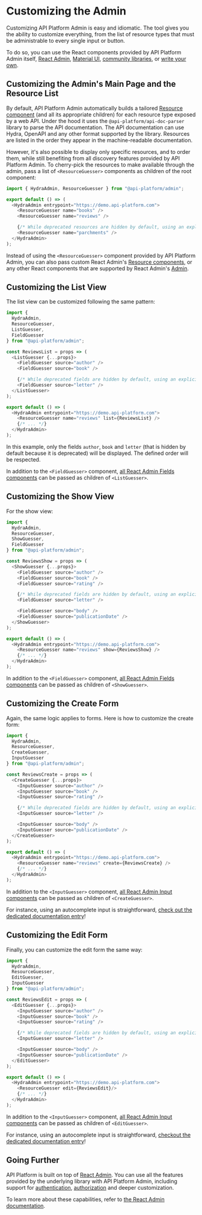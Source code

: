 # Customizing the Admin

Customizing API Platform Admin is easy and idiomatic. The tool gives you the ability to customize everything, from the list of resource types that must be administrable to every single input or button.

To do so, you can use the React components provided by API Platform Admin itself, [React Admin](https://marmelab.com/react-admin/), [Material UI](https://material-ui.com/), [community libraries](https://github.com/brillout/awesome-react-components), or [write your own](https://reactjs.org/tutorial/tutorial.html).

## Customizing the Admin's Main Page and the Resource List

By default, API Platform Admin automatically builds a tailored [Resource component](https://marmelab.com/react-admin/Resource.html)
(and all its appropriate children) for each resource type exposed by a web API.
Under the hood it uses the `@api-platform/api-doc-parser` library to parse the API documentation.
The API documentation can use Hydra, OpenAPI and any other format supported by the library.
Resources are listed in the order they appear in the machine-readable documentation.

However, it's also possible to display only specific resources, and to order them, while still benefiting from all discovery features provided by API Platform Admin.
To cherry-pick the resources to make available through the admin, pass a list of `<ResourceGuesser>` components as children of the root component:

```javascript
import { HydraAdmin, ResourceGuesser } from "@api-platform/admin";

export default () => (
  <HydraAdmin entrypoint="https://demo.api-platform.com">
    <ResourceGuesser name="books" />
    <ResourceGuesser name="reviews" />

    {/* While deprecated resources are hidden by default, using an explicit ResourceGuesser component allows to add them back. */}
    <ResourceGuesser name="parchments" />
  </HydraAdmin>
);
```

Instead of using the `<ResourceGuesser>` component provided by API Platform Admin, you can also pass custom React Admin's [Resource components](https://marmelab.com/react-admin/Resource.html), or any other React components that are supported by React Admin's [Admin](https://marmelab.com/react-admin/Admin.html).

## Customizing the List View

The list view can be customized following the same pattern:

```javascript
import {
  HydraAdmin,
  ResourceGuesser,
  ListGuesser,
  FieldGuesser
} from "@api-platform/admin";

const ReviewsList = props => (
  <ListGuesser {...props}>
    <FieldGuesser source="author" />
    <FieldGuesser source="book" />

    {/* While deprecated fields are hidden by default, using an explicit FieldGuesser component allows to add them back. */}
    <FieldGuesser source="letter" />
  </ListGuesser>
);

export default () => (
  <HydraAdmin entrypoint="https://demo.api-platform.com">
    <ResourceGuesser name="reviews" list={ReviewsList} />
    {/* ... */}
  </HydraAdmin>
);
```

In this example, only the fields `author`, `book` and `letter` (that is hidden by default because it is deprecated) will be displayed. The defined order will be respected.

In addition to the `<FieldGuesser>` component, [all React Admin Fields components](https://marmelab.com/react-admin/Fields.html) can be passed as children of `<ListGuesser>`.

## Customizing the Show View

For the show view:

```javascript
import {
  HydraAdmin,
  ResourceGuesser,
  ShowGuesser,
  FieldGuesser
} from "@api-platform/admin";

const ReviewsShow = props => (
  <ShowGuesser {...props}>
    <FieldGuesser source="author" />
    <FieldGuesser source="book" />
    <FieldGuesser source="rating" />

    {/* While deprecated fields are hidden by default, using an explicit FieldGuesser component allows to add them back. */}
    <FieldGuesser source="letter" />

    <FieldGuesser source="body" />
    <FieldGuesser source="publicationDate" />
  </ShowGuesser>
);

export default () => (
  <HydraAdmin entrypoint="https://demo.api-platform.com">
    <ResourceGuesser name="reviews" show={ReviewsShow} />
    {/* ... */}
  </HydraAdmin>
);
```

In addition to the `<FieldGuesser>` component, [all React Admin Fields components](https://marmelab.com/react-admin/Fields.html) can be passed as children of `<ShowGuesser>`.

## Customizing the Create Form

Again, the same logic applies to forms. Here is how to customize the create form:

```javascript
import {
  HydraAdmin,
  ResourceGuesser,
  CreateGuesser,
  InputGuesser
} from "@api-platform/admin";

const ReviewsCreate = props => (
  <CreateGuesser {...props}>
    <InputGuesser source="author" />
    <InputGuesser source="book" />
    <InputGuesser source="rating" />

    {/* While deprecated fields are hidden by default, using an explicit InputGuesser component allows to add them back. */}
    <InputGuesser source="letter" />

    <InputGuesser source="body" />
    <InputGuesser source="publicationDate" />
  </CreateGuesser>
);

export default () => (
  <HydraAdmin entrypoint="https://demo.api-platform.com">
    <ResourceGuesser name="reviews" create={ReviewsCreate} />
    {/* ... */}
  </HydraAdmin>
);
```

In addition to the `<InputGuesser>` component, [all React Admin Input components](https://marmelab.com/react-admin/Inputs.html) can be passed as children of `<CreateGuesser>`.

For instance, using an autocomplete input is straightforward, [check out the dedicated documentation entry](handling-relations.md#using-an-autocomplete-input-for-relations)!

## Customizing the Edit Form

Finally, you can customize the edit form the same way:

```javascript
import {
  HydraAdmin,
  ResourceGuesser,
  EditGuesser,
  InputGuesser
} from "@api-platform/admin";

const ReviewsEdit = props => (
  <EditGuesser {...props}>
    <InputGuesser source="author" />
    <InputGuesser source="book" />
    <InputGuesser source="rating" />

    {/* While deprecated fields are hidden by default, using an explicit InputGuesser component allows to add them back. */}
    <InputGuesser source="letter" />

    <InputGuesser source="body" />
    <InputGuesser source="publicationDate" />
  </EditGuesser>
);

export default () => (
  <HydraAdmin entrypoint="https://demo.api-platform.com">
    <ResourceGuesser edit={ReviewsEdit}/>
    {/* ... */}
  </HydraAdmin>
);
```

In addition to the `<InputGuesser>` component, [all React Admin Input components](https://marmelab.com/react-admin/Inputs.html) can be passed as children of `<EditGuesser>`.

For instance, using an autocomplete input is straightforward, [checkout the dedicated documentation entry](handling-relations.md#using-an-autocomplete-input-for-relations)!

## Going Further

API Platform is built on top of [React Admin](https://marmelab.com/react-admin/).
You can use all the features provided by the underlying library with API Platform Admin, including support for [authentication](https://marmelab.com/react-admin/Authentication.html), [authorization](https://marmelab.com/react-admin/Authorization.html) and deeper customization.

To learn more about these capabilities, refer to [the React Admin documentation](https://marmelab.com/react-admin/documentation.html).
